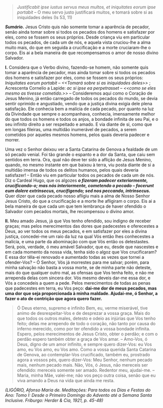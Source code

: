 > *Justificabit ipse iustus servus meus multos, et iniquitates eorum ipse portabit* – O meu servo justo justificará muitos, e tomará sobre si as iniquidades deles (Is 53, 11)

***Sumário.*** Jesus Cristo quis não somente tomar a aparência de pecador, senão ainda tomar sobre si todos os pecados dos homens e satisfazer por eles, como se fossem os seus próprios. Desde criança viu em particular todos os pecados, de cada um de nós, e aquela vista cruciou-lhe a alma muito mais, do que em seguida a crucificação e a morte cruciaram-lhe o corpo. Eis ai a bela maneira de que recompensamos o amor de nosso divino Salvador.

**I.** Considera que o Verbo divino, fazendo-se homem, não somente quis tomar a aparência de pecador, mas ainda tomar sobre si todos os pecados dos homens e satisfazer por eles, como se fossem os seus próprios: *Iniquitates eorum portabit – \<\<Tomará sobre si as iniquidades deles>\>* ; Acrescenta Cornelio a Lapide: *ac si ipse ea perpetrasset* – *\<\<como se eles mesmo as tivesse cometido.>\>* – Consideremos aqui como o Coração de Jesus Menino, já então carregado de todos os pecados do mundo, se devia sentir oprimido e angustiado, vendo que a justiça divina exigia dele plena satisfação. Ele conhecia bem a malícia de cada pecado, por quanto na luz da Divindade que sempre o acompanhava, conhecia, imensamente melhor do que todos os homens e todos os anjos, a bondade infinita de seu Pai, e o seu infinito direito a ser respeitado e amado. E via diante de si, como que em longas fileiras, uma multidão inumerável de pecados, a serem cometidos por aqueles mesmos homens, pelos quais deveria padecer e morrer.

Uma vez o Senhor deixou ver a Santa Catarina de Genova a fealdade de um só pecado venial. Foi tão grande o espanto e a dor da Santa, que caiu sem sentidos em terra. Ora, qual não deve ter sido a aflição de Jesus Menino, quando, no mesmo instante em que baixou à terra, viu posta diante de si a multidão imensa de todos os delitos humanos, pelos quais deveria satisfazer! – Então viu em particular todos os pecados de cada um de nós. Diz o Cardeal Hugo, que os algozes ***o fizeram padecer exteriormente, crucificando-o; mas nós interiormente, cometendo o pecado – focerunt eum dolere extrinsecus, crucifigendo; sed nos peccando, intrinsecus.*** Quer dizer que cada pecado nosso afligiu mais a alma de Nosso Senhor Jesus Cristo, do que a crucificação e a morte lhe afligiram o corpo. Eis ai a bela maneira de que cada um que tem lembrança de haver ofendido o Salvador com pecados mortais, lhe recompensou o divino amor.

**II.** Meu amado Jesus, já que Vos tenho ofendido, sou indigno de receber graças; mas pelos merecimentos das dores que padecestes e oferecestes a Deus, ao ver todos os meus pecados, e em satisfazer por eles a divina justiça, concedei-me um raio da luz na qual Vós então lhes conhecestes a malícia, e uma parte da abominação com que Vós então os detestastes. Será, pois, verdade, ó meu amável Salvador, que eu, desde que nascestes e em cada momento da nossa vida, tenha sido o algoz que Vos crucificaram? E essa dor têla-ei renovado e aumentado todas as vezes que tornei a ofender-Vos? – Ó Senhor, Vós já morrestes para me salvar; porém, para minha salvação não basta a vossa morte, se de minha parte não deteste, mais do que qualquer outro mal, as ofensas que Vos tenha feito, e não me arrependa delas com sincera dor. Vós mesmo deveis dar-me essa dor, e Vós a concedeis a quem a pede. Pelos merecimentos de todas as penas que padecestes em terra, eu Vos peço: **dai-me dor de meus pecados, mas uma dor que seja proporcionada à minha maldade. Ajudai-me, ó Senhor, a fazer o ato de contrição que agora quero fazer.**

> Ó Deus eterno, supremo e infinito Bem, eu, verme miserável, tive animo de desrespeitar-Vos e de desprezar a vossa graça. Mais do que todos os outros males, detesto e odeio as injúrias que Vos tenho feito; delas me arrependo de todo o coração, não tanto por causa do inferno merecido, como por ter ofendido a vossa bondade infinita. Espero, pelos merecimentos de Jesus Cristo, obter o perdão; e com o perdão espero também obter a graça de Vos amar. – Amo-Vos, ó Deus, digno de um amor infinito, e sempre quero dizer-Vos: eu Vos amo, eu Vos amo, eu Vos amo. Como a vossa querida Santa Catarina de Genova, ao contemplar-Vos crucificado, também eu, prostrado agora a vossos pés, quero dizer-Vos: Meu Senhor, nenhum pecado mais, nenhum pecado mais. Não, Vós, ó Jesus, não mereceis ser ofendido: mereceis somente ser amado. Redentor meu, ajudai-me. – Maria, minha Mãe, valei-me; não vos peço outra coisa, senão que eu viva amando a Deus na vida que ainda me resta.

*(LIGÓRIO, Afonso Maria de. Meditações: Para todos os Dias e Festas do Ano: Tomo I: Desde o Primeiro Domingo do Advento até a Semana Santa Inclusive. Friburgo: Herder & Cia, 1921, p. 45-48)*
